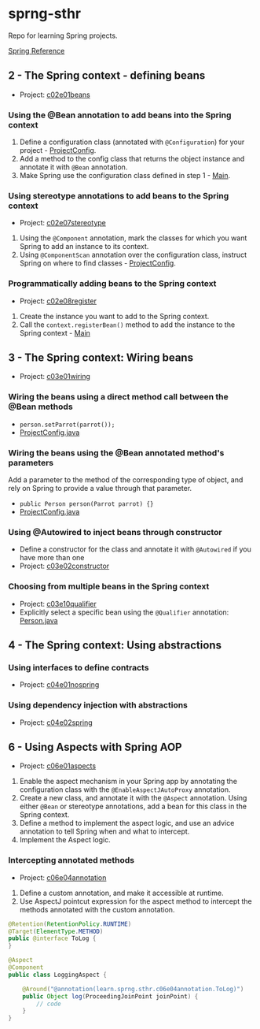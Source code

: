 # sprng-sthr
Repo for learning Spring projects.

[Spring Reference](https://docs.spring.io/spring-framework/docs/current/reference/html/core.html)

## 2 - The Spring context - defining beans
* Project: [c02e01beans](c02e01beans)

### Using the @Bean annotation to add beans into the Spring context
1. Define a configuration class (annotated with `@Configuration`) for your project - [ProjectConfig](c02e01beans/src/main/java/learn/sprng/sthr/c02e01beans/ProjectConfig.java).
2. Add a method to the config class that returns the object instance and annotate it with `@Bean` annotation.
3. Make Spring use the configuration class defined in step 1 - [Main](c02e01beans/src/main/java/learn/sprng/sthr/c02e01beans/Main.java).

### Using stereotype annotations to add beans to the Spring context
* Project: [c02e07stereotype](c02e07stereotype)

1. Using the `@Component` annotation, mark the classes for which you want Spring to add an instance to its context.
2. Using `@ComponentScan` annotation over the configuration class, instruct Spring on where to find classes - [ProjectConfig](c02e07stereotype/src/main/java/learn/sprng/sthr/c02e07stereotype/ProjectConfig.java).

### Programmatically adding beans to the Spring context
* Project: [c02e08register](c02e08register)

1. Create the instance you want to add to the Spring context.
2. Call the `context.registerBean()` method to add the instance to the Spring context - [Main](c02e08register/src/main/java/learn/sprng/sthr/c02e08register/Main.java)

## 3 - The Spring context: Wiring beans
* Project: [c03e01wiring](c03e01wiring)

### Wiring the beans using a direct method call between the @Bean methods
* `person.setParrot(parrot());`
* [ProjectConfig.java](c03e01wiring/src/main/java/learn/sprng/sthr/c03e01wiring/ProjectConfig.java)

### Wiring the beans using the @Bean annotated method's parameters
Add a parameter to the method of the corresponding type of object, and rely on Spring
to provide a value through that parameter.
* `public Person person(Parrot parrot) {}`
* [ProjectConfig.java](c03e01wiring/src/main/java/learn/sprng/sthr/c03e01wiring/ProjectConfig.java)

### Using @Autowired to inject beans through constructor
* Define a constructor for the class and annotate it with `@Autowired` if you have more than one
* Project: [c03e02constructor](c03e02constructor)

### Choosing from multiple beans in the Spring context
* Project: [c03e10qualifier](c03e10qualifier)
* Explicitly select a specific bean using the `@Qualifier` annotation: [Person.java](c03e10qualifier/src/main/java/learn/sprng/sthr/c03e10qualifier/Person.java)

## 4 - The Spring context: Using abstractions

### Using interfaces to define contracts
* Project: [c04e01nospring](c04e01nospring)

### Using dependency injection with abstractions
* Project: [c04e02spring](c04e02spring)

## 6 - Using Aspects with Spring AOP
* Project: [c06e01aspects](c06e01aspects)

1. Enable the aspect mechanism in your Spring app by annotating the configuration class with the `@EnableAspectJAutoProxy`
annotation.
2. Create a new class, and annotate it with the `@Aspect` annotation. Using either `@Bean` or stereotype annotations, 
add a bean for this class in the Spring context.
3. Define a method to implement the aspect logic, and use an advice annotation to tell Spring when and what to intercept.
3. Implement the Aspect logic.

### Intercepting annotated methods
* Project: [c06e04annotation](c06e04annotation)

1. Define a custom annotation, and make it accessible at runtime.
2. Use AspectJ pointcut expression for the aspect method to intercept the methods annotated with the custom annotation.
```java
@Retention(RetentionPolicy.RUNTIME)
@Target(ElementType.METHOD)
public @interface ToLog {
}
```
```java
@Aspect
@Component
public class LoggingAspect {

    @Around("@annotation(learn.sprng.sthr.c06e04annotation.ToLog)")
    public Object log(ProceedingJoinPoint joinPoint) {
        // code
    }
}
```
